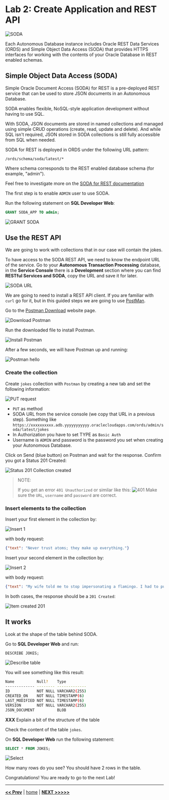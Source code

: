 # Lab 2: Create Application and REST API

![SODA](../images/soda.png)

Each Autonomous Database instance includes Oracle REST Data Services (ORDS) and Simple Object Data Access (SODA) that provides HTTPS interfaces for working with the contents of your Oracle Database in REST enabled schemas.

## Simple Object Data Access (SODA)

Simple Oracle Document Access (SODA) for REST is a pre-deployed REST service that can be used to store JSON documents in an Autonomous Database.

SODA enables flexible, NoSQL-style application development without having to use SQL.

With SODA, JSON documents are stored in named collections and managed using simple CRUD operations (create, read, update and delete). And while SQL isn't required, JSON stored in SODA collections is still fully accessible from SQL when needed.

SODA for REST is deployed in ORDS under the following URL pattern:

`/ords/schema/soda/latest/*`

Where schema corresponds to the REST enabled database schema (for example, "admin").

Feel free to investigate more on the [SODA for REST documentation](https://docs.oracle.com/en/database/oracle/simple-oracle-document-access/rest/index.html)

The first step is to enable `ADMIN` user to use SODA.

Run the following statement on **SQL Developer Web**:

```sql
GRANT SODA_APP TO admin;
```

![GRANT SODA](../images/grant_soda.png)

## Use the REST API

We are going to work with collections that in our case will contain the jokes.

To have access to the SODA REST API, we need to know the endpoint URL of the service. Go to your **Autonomous Transaction Processing** database, in the **Service Console** there is a **Development** section where you can find **RESTful Services and SODA**, copy the URL and save it for later.

![SODA URL](../images/soda_url.png)

We are going to need to install a REST API client. If you are familiar with `curl` go for it, but in this guided steps we are going to use [PostMan](https://www.postman.com/).

Go to the [Postman Download](https://www.postman.com/downloads/) website page.

![Download Postman](../images/postman_download.png)

Run the downloaded file to install Postman.

![Install Postman](../images/postman_install.png)

After a few seconds, we will have Postman up and running:

![Postman hello](../images/postman_hello.png)

### Create the collection

Create `jokes` collection with `Postman` by creating a new tab and set the following information:

![PUT request](../images/postman_create_collection.png)

- `PUT` as method
- SODA URL from the service console (we copy that URL in a previous step). Something like `https://xxxxxxxxxx.adb.yyyyyyyyyyy.oraclecloudapps.com/ords/admin/soda/latest/jokes`
- In Authorization you have to set TYPE as `Basic Auth`
- Username is `ADMIN` and password is the password you set when creating your Autonomous Database.

Click on Send (blue button) on Postman and wait for the response. Confirm you got a Status 201 Created:

![Status 201 Collection created](../images/postman_collection_201.png)

> NOTE:
> 
> If you get an error `401 Unauthorized` or similar like this:
> ![401](../images/postman_401.png)
> Make sure the `URL`, `username` and `password` are correct.

### Insert elements to the collection

Insert your first element in the collection by:

![Insert 1](../images/postman_insert_1.png)

with body request:

```json
{"text": "Never trust atoms; they make up everything."}
```
Insert your second element in the collection by:

![Insert 2](../images/postman_insert_2.png)

with body request:

```json
{"text": "My wife told me to stop impersonating a flamingo. I had to put my foot down."}
```

In both cases, the response should be a `201 Created`:

![Item created 201](../images/postman_create_item_201.png)

## It works

Look at the shape of the table behind SODA.

Go to **SQL Developer Web** and run:

```sql
DESCRIBE JOKES;
```

![Describe table](../images/describe.png)

You will see something like this result:

```bash
Name          Null?    Type
------------- -------- -------------
ID            NOT NULL VARCHAR2(255)
CREATED_ON    NOT NULL TIMESTAMP(6)
LAST_MODIFIED NOT NULL TIMESTAMP(6)
VERSION       NOT NULL VARCHAR2(255)
JSON_DOCUMENT          BLOB
```

**XXX** Explain a bit of the structure of the table

Check the content of the table `jokes`.

On **SQL Developer Web** run the following statement:

```sql
SELECT * FROM JOKES;
```

![Select](../images/select.png)

How many rows do you see? You should have 2 rows in the table.

Congratulations! You are ready to go to the next Lab!

---

[**<< Prev**](../lab1/README.md) | [home](../README.md) | [**NEXT >>>>>**](../lab3/README.md)
